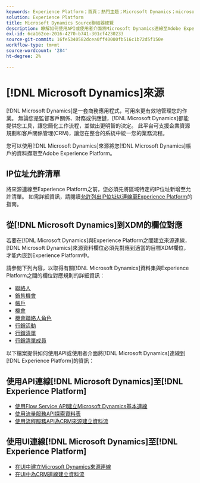 ```yaml
---
keywords: Experience Platform；首頁；熱門主題；Microsoft Dynamics；microsoft dynamics；dynamics；Dynamics
solution: Experience Platform
title: Microsoft Dynamics Source聯結器總覽
description: 瞭解如何使用API或使用者介面將Microsoft Dynamics連線至Adobe Experience Platform。
exl-id: 6ca162ce-2016-4270-b741-301cf4230233
source-git-commit: 16fe5340582dcea0ff40000fb516c1b72d5f150e
workflow-type: tm+mt
source-wordcount: '284'
ht-degree: 2%

---
```


# [!DNL Microsoft Dynamics]來源

[!DNL Microsoft Dynamics]是一套商務應用程式，可用來更有效地管理您的作業。 無論您是監督客戶關係、財務或供應鏈，[!DNL Microsoft Dynamics]都能提供您工具，讓您簡化工作流程，並做出更明智的決定。 此平台可支援企業資源規劃和客戶關係管理(CRM)，讓您在整合的系統中統一您的業務流程。

您可以使用[!DNL Microsoft Dynamics]來源將您[!DNL Microsoft Dynamics]帳戶的資料擷取至Adobe Experience Platform。

## IP位址允許清單

將來源連線至Experience Platform之前，您必須先將區域特定的IP位址新增至允許清單。 如需詳細資訊，請閱讀[允許列出IP位址以連線至Experience Platform](../../ip-address-allow-list.md)的指南。

## 從[!DNL Microsoft Dynamics]到XDM的欄位對應

若要在[!DNL Microsoft Dynamics]與Experience Platform之間建立來源連線，[!DNL Microsoft Dynamics]來源資料欄位必須先對應到適當的目標XDM欄位，才能內嵌到Experience Platform中。

請參閱下列內容，以取得有關[!DNL Microsoft Dynamics]資料集與Experience Platform之間的欄位對應規則的詳細資訊：

- [聯絡人](../adobe-applications/mapping/dynamics.md#contacts)
- [銷售機會](../adobe-applications/mapping/dynamics.md#leads)
- [帳戶](../adobe-applications/mapping/dynamics.md#accounts)
- [機會](../adobe-applications/mapping/dynamics.md#opportunities)
- [機會聯絡人角色](../adobe-applications/mapping/dynamics.md#opportunity-contact-roles)
- [行銷活動](../adobe-applications/mapping/dynamics.md#campaigns)
- [行銷清單](../adobe-applications/mapping/dynamics.md#marketing-list)
- [行銷清單成員](../adobe-applications/mapping/dynamics.md#marketing-list-members)

以下檔案提供如何使用API或使用者介面將[!DNL Microsoft Dynamics]連線到[!DNL Experience Platform]的資訊：

## 使用API連線[!DNL Microsoft Dynamics]至[!DNL Experience Platform]

- [使用Flow Service API建立Microsoft Dynamics基本連線](../../tutorials/api/create/crm/ms-dynamics.md)
- [使用流量服務API探索資料表](../../tutorials/api/explore/tabular.md)
- [使用流程服務API為CRM來源建立資料流](../../tutorials/api/collect/crm.md)

## 使用UI連線[!DNL Microsoft Dynamics]至[!DNL Experience Platform]

- [在UI中建立Microsoft Dynamics來源連線](../../tutorials/ui/create/crm/dynamics.md)
- [在UI中為CRM連線建立資料流](../../tutorials/ui/dataflow/crm.md)
